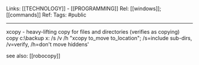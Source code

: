 Links: [[TECHNOLOGY]] - [[PROGRAMMING]]
Rel: [[windows]]; [[commands]]
Ref: 
Tags: #public 

--- 

xcopy - heavy-lifting copy for files and directories (verifies as copying)
copy c:\backup x: /s /v /h  "xcopy to_move to_location"; /s=include sub-dirs, /v=verify, /h=don\'t move hiddens'

see also: [[robocopy]]